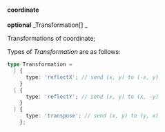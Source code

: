 #### coordinate

<description>**optional** _Transformation[] _</description>

Transformations of coordinate;

Types of _Transformation_ are as follows:

```ts
type Transformation =
  | {
      type: 'reflectX'; // send (x, y) to (-x, y)
    }
  | {
      type: 'reflectY'; // send (x, y) to (x, -y)
    }
  | {
      type: 'transpose'; // send (x, y) to (y, x)
    };
```
